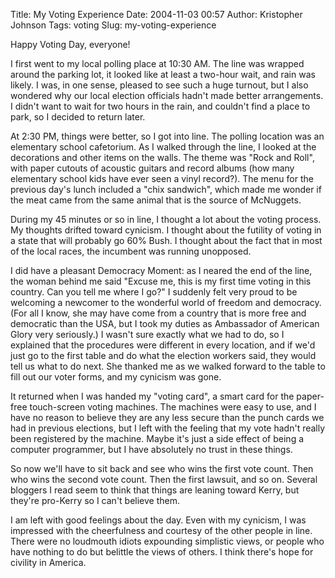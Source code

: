 Title: My Voting Experience
Date: 2004-11-03 00:57
Author: Kristopher Johnson
Tags: voting
Slug: my-voting-experience

Happy Voting Day, everyone!

I first went to my local polling place at 10:30 AM. The line was wrapped
around the parking lot, it looked like at least a two-hour wait, and
rain was likely. I was, in one sense, pleased to see such a huge
turnout, but I also wondered why our local election officials hadn't
made better arrangements. I didn't want to wait for two hours in the
rain, and couldn't find a place to park, so I decided to return later.

At 2:30 PM, things were better, so I got into line. The polling location
was an elementary school cafetorium. As I walked through the line, I
looked at the decorations and other items on the walls. The theme was
"Rock and Roll", with paper cutouts of acoustic guitars and record
albums (how many elementary school kids have ever seen a vinyl record?).
The menu for the previous day's lunch included a "chix sandwich", which
made me wonder if the meat came from the same animal that is the source
of McNuggets.

During my 45 minutes or so in line, I thought a lot about the voting
process. My thoughts drifted toward cynicism. I thought about the
futility of voting in a state that will probably go 60% Bush. I thought
about the fact that in most of the local races, the incumbent was
running unopposed.

I did have a pleasant Democracy Moment: as I neared the end of the line,
the woman behind me said "Excuse me, this is my first time voting in
this country. Can you tell me where I go?" I suddenly felt very proud to
be welcoming a newcomer to the wonderful world of freedom and democracy.
(For all I know, she may have come from a country that is more free and
democratic than the USA, but I took my duties as Ambassador of American
Glory very seriously.) I wasn't sure exactly what we had to do, so I
explained that the procedures were different in every location, and if
we'd just go to the first table and do what the election workers said,
they would tell us what to do next. She thanked me as we walked forward
to the table to fill out our voter forms, and my cynicism was gone.

It returned when I was handed my "voting card", a smart card for the
paper-free touch-screen voting machines. The machines were easy to use,
and I have no reason to believe they are any less secure than the punch
cards we had in previous elections, but I left with the feeling that my
vote hadn't really been registered by the machine. Maybe it's just a
side effect of being a computer programmer, but I have absolutely no
trust in these things.

So now we'll have to sit back and see who wins the first vote count.
Then who wins the second vote count. Then the first lawsuit, and so on.
Several bloggers I read seem to think that things are leaning toward
Kerry, but they're pro-Kerry so I can't believe them.

I am left with good feelings about the day. Even with my cynicism, I was
impressed with the cheerfulness and courtesy of the other people in
line. There were no loudmouth idiots expounding simplistic views, or
people who have nothing to do but belittle the views of others. I think
there's hope for civility in America.

